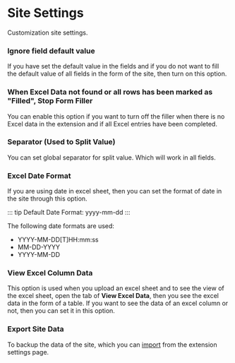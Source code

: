 # Site Settings

Customization site settings.

### Ignore field default value

If you have set the default value in the fields and if you do not want to fill the default value of all fields in the form of the site, then turn on this option.

### When Excel Data not found or all rows has been marked as "Filled", Stop Form Filler

You can enable this option if you want to turn off the filler when there is no Excel data in the extension and if all Excel entries have been completed.

### Separator (Used to Split Value)

You can set global separator for split value. Which will work in all fields.

### Excel Date Format

If you are using date in excel sheet, then you can set the format of date in the site through this option.

::: tip
Default Date Format: yyyy-mm-dd
:::

The following date formats are used:

- YYYY-MM-DD[T]HH:mm:ss
- MM-DD-YYYY
- YYYY-MM-DD

### View Excel Column Data

This option is used when you upload an excel sheet and to see the view of the excel sheet, open the tab of **View Excel Data**, then you see the excel data in the form of a table. If you want to see the data of an excel column or not, then you can set it in this option.

### Export Site Data

To backup the data of the site, which you can [import](/documentation/extension#export-import-settings) from the extension settings page.
